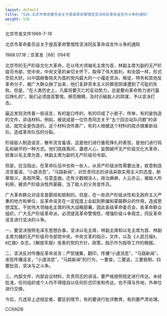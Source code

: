 ```yaml
---
layout: default
title: "526.北京市革命委员会关于提高革命警惕性坚决同反革命谣言作斗争的通知"
weight: 526
---
```


北京市发文件1968-7-18

北京市革命委员会关于提高革命警惕性坚决同反革命谣言作斗争的通知

1968.07.18；京革发［68］094号

北京市的无产阶级文化大革命，在以伟大领袖毛主席为首，林副主席为副的无产阶级司令部，党中央，中央文革的亲切关怀下，取得了伟大胜利，和全国一样，形式空前大好。以中国赫鲁晓夫为首的党内最大的一小撮走资派，叛徒，特务和其他反革命分子，被广大群众揪了出来，他们复辟资本主义的罪恶阴谋遭到了可耻的失败。但是，“在人类历史上，凡属将要灭亡的反动势力，总是要向革命势力进行最后挣扎的”。我们必须提高警惕，擦亮眼睛，及时识破敌人的阴谋，予以坚决打击。

最近发现流传着一些谣言，有的是口传的，有的印成了小册子，传单，有的是伪造的文件，讲话材料。例如，被说成是一位负责同志关于“五个回合站队问题”的讲话，就完全是伪造的。这个材料流传甚广，有的人根据这个材料的观点搞重新站队，造成革命队伍的分裂。

阶级敌人制造谣言，散布流言蜚语，这是他们进行垂死挣扎的表现，是他们进行捣乱和破坏的一种方式。他们挑拨离间，蛊惑人心，妄图破坏无产阶级文化大革命，损害以毛主席为首，林副主席为副的无产阶级司令部。

但是，应当指出，在革命队伍中也有一些人，从资产阶级派性需要出发，故意制造流言蜚语，“小道消息”，“马路新闻”，对负责同志的讲话采取实用主义的态度，断章取义，各取所需，任意歪曲。还有少数糊涂人，政治麻痹，人云亦云，被敌人所利用，被资产阶级派性所蒙蔽，当了敌人的义务宣传员。

广大革命群众对谣言是藐视和抵制的。但是，在一些资产阶级派性和无政府主义严重的地方和单位，反革命谣言在一定程度上会起到欺骗和蒙蔽群众的作用，造成思想混乱，干扰伟大领袖毛主席的伟大战略部署。因此各级革命委员会，各革命群众组织，广大无产阶级革命派，必须提高革命警惕性，增强阶级斗争观念，同反革命谣言进行坚决的斗争。

一，要坚决按照毛泽东思想办事，坚决以毛主席，林副主席和以毛主席为首、林副主席为辅的无产阶级司令部党中央，中央文革的指示，文件，以及《人民日报》，《红旗》杂志，《解放军报》发表的党的方针，政策，指示作为指导工作的根据。

二，坚决反对传播反革命谣言；严禁搜集，翻印，传播“小道消息”，“马路新闻”。发现传播谣言，“小道消息”，“马路新闻”的行为，一要查，二要追，三要抵制，四要批驳，坚决与之斗争。

三，内部文件，内部会议材料，负责同志的讲话，要严格按照规定进行传达。未经批准，任何组织或个人均不得擅自以任何形式印发和传达，也不得与外地，外单位进行交换。

今后，凡违背上述规定者，要区别情节，有的要进行批评教育，有的要严肃处理。

CCRADB

